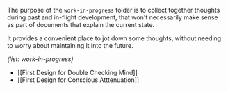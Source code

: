 The purpose of the `work-in-progress` folder is to collect together thoughts during past and in-flight development, that won't necessarily make sense as part of documents that explain the current state.

It provides a convenient place to jot down some thoughts, without needing to worry about maintaining it into the future.

_(list: work-in-progress)_

* [[First Design for Double Checking Mind]]
* [[First Design for Conscious Atttenuation]]

